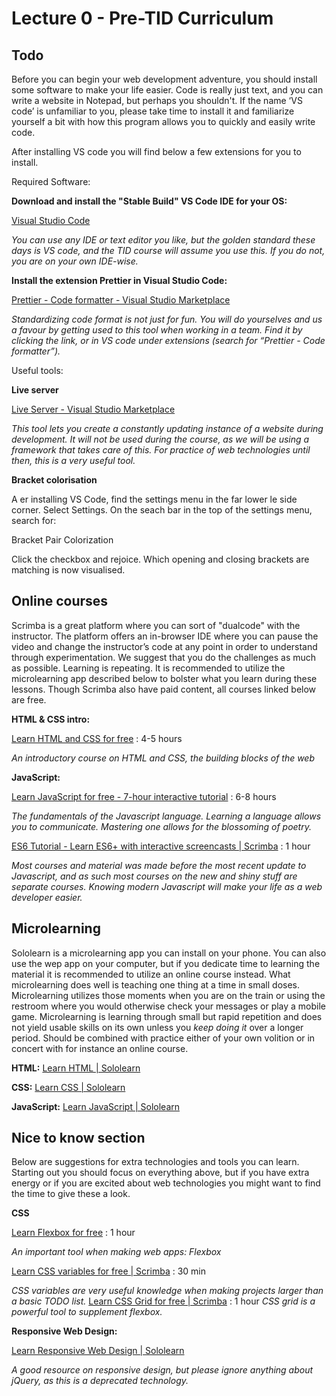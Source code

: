 # Lecture 0 - Pre-TID Curriculum

## Todo

Before you can begin your web development adventure, you should install some software to make your life easier. Code is really just text, and you can write a website in Notepad, but perhaps you shouldn't. If the name ‘VS code’ is unfamiliar to you, please take time to install it and familiarize yourself a bit with how this program allows you to quickly and easily write code.

After installing VS code you will find below a few extensions for you to install.

Required Software:

**Download and install the "Stable Build" VS Code IDE for your OS:**

[Visual Studio Code](https://code.visualstudio.com/)

_You can use any IDE or text editor you like, but the golden standard these days is VS code, and the TID course will assume you use this. If you do not, you are on your own IDE-wise._

**Install the extension Prettier in Visual Studio Code:**                    

[Prettier - Code formatter - Visual Studio Marketplace](https://marketplace.visualstudio.com/items?itemName=esbenp.prettier-vscode)

_Standardizing code format is not just for fun. You will do yourselves and us a favour by getting used to this tool when working in a team. Find it by clicking the link, or in VS code under extensions (search for “Prettier - Code formatter”)._

Useful tools:

**Live server**            

[Live Server - Visual Studio Marketplace](https://marketplace.visualstudio.com/items?itemName=ritwickdey.LiveServer)

_This tool lets you create a constantly updating instance of a website during development. It will not be used during the course, as we will be using a framework that takes care of this. For practice of web technologies until then, this is a very useful tool._

**Bracket colorisation**

A er installing VS Code, find the settings menu in the far lower le side corner. Select Settings. On the seach bar in the top of the settings menu, search for:

Bracket Pair Colorization

Click the checkbox and rejoice. Which opening and closing brackets are matching is now visualised.

## Online courses

Scrimba is a great platform where you can sort of "dualcode" with the instructor. The platform offers an in-browser IDE where you can pause the video and change the instructor’s code at any point in order to understand through experimentation. We suggest that you do the challenges as much as possible. Learning is repeating. It is recommended to utilize the microlearning app described below to bolster what you learn during these lessons. Though Scrimba also have paid content, all courses linked below are free.

**HTML & CSS intro:**

[Learn HTML and CSS for free](https://scrimba.com/learn/htmlcss) : 4-5 hours

_An introductory course on HTML and CSS, the building blocks of the web_

**JavaScript:**

[Learn JavaScript for free - 7-hour interactive tutorial](https://scrimba.com/learn/learnjavascript) : 6-8 hours

_The fundamentals of the Javascript language. Learning a language allows you to communicate. Mastering one allows for the blossoming of poetry._

[ES6 Tutorial - Learn ES6+ with interactive screencasts | Scrimba](https://scrimba.com/learn/introtoes6) : 1 hour

_Most courses and material was made before the most recent update to Javascript, and as such most courses on the new and shiny stuff are separate courses. Knowing modern Javascript will make your life as a web developer easier._

## Microlearning

Sololearn is a microlearning app you can install on your phone. You can also use the wep app on your computer, but if you dedicate time to learning the material it is recommended to utilize an online course instead. What microlearning does well is teaching one thing at a time in small doses. Microlearning utilizes those moments when you are on the train or using the restroom where you would otherwise check your messages or play a mobile game. Microlearning is learning through small but rapid repetition and does not yield usable skills on its own unless you _keep doing it_ over a longer period. Should be combined with practice either of your own volition or in concert with for instance an online course.

**HTML:** [Learn HTML | Sololearn](https://www.sololearn.com/learning/1014)

**CSS:** [Learn CSS | Sololearn](https://www.sololearn.com/learning/1023)

**JavaScript:** [Learn JavaScript | Sololearn](https://www.sololearn.com/learning/1024)

## Nice to know section

Below are suggestions for extra technologies and tools you can learn. Starting out you should focus on everything above, but if you have extra energy or if you are excited about web technologies you might want to find the time to give these a look.

**CSS**

[Learn Flexbox for free](https://scrimba.com/learn/flexbox) : 1 hour

_An important tool when making web apps: Flexbox_

[Learn CSS variables for free | Scrimba](https://scrimba.com/learn/cssvariables) : 30 min

_CSS variables are very useful knowledge when making projects larger than a basic TODO list._ [Learn CSS Grid for free | Scrimba](https://scrimba.com/learn/cssgrid) : 1 hour _CSS grid is a powerful tool to supplement flexbox._

**Responsive Web Design:**

[Learn Responsive Web Design | Sololearn](https://www.sololearn.com/learning/1162)

_A good resource on responsive design, but please ignore anything about jQuery, as this is a deprecated technology._
